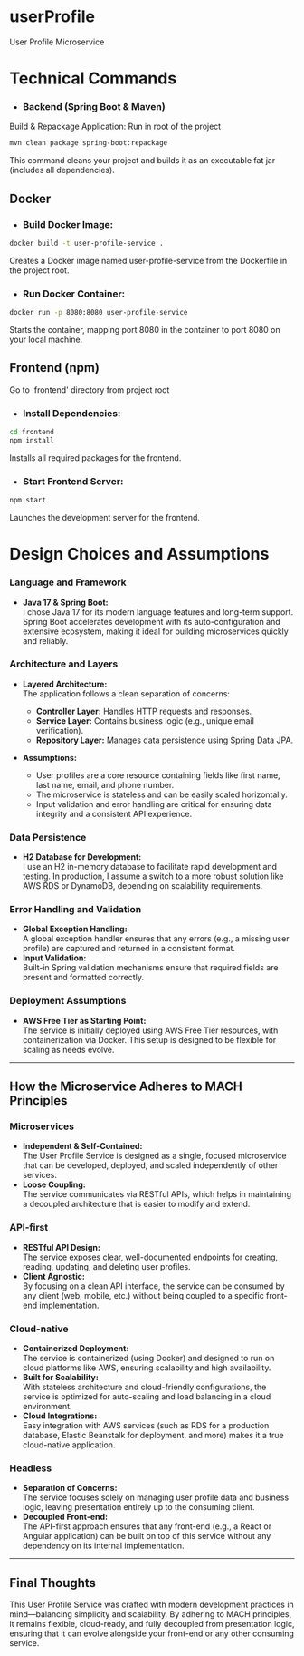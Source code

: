 # userProfile
User Profile Microservice

# Technical Commands
- ### Backend (Spring Boot & Maven)
Build & Repackage Application:
Run in root of the project
```bash
mvn clean package spring-boot:repackage
```
This command cleans your project and builds it as an executable fat jar (includes all dependencies).

## Docker
- ### Build Docker Image:

```bash
docker build -t user-profile-service .
```
Creates a Docker image named user-profile-service from the Dockerfile in the project root.

- ### Run Docker Container:

```bash
docker run -p 8080:8080 user-profile-service
```
Starts the container, mapping port 8080 in the container to port 8080 on your local machine.

## Frontend (npm)
Go to 'frontend' directory from project root

- ### Install Dependencies:

```bash
cd frontend
npm install
```
Installs all required packages for the frontend.

- ### Start Frontend Server:
```bash
npm start
```
Launches the development server for the frontend.

# Design Choices and Assumptions

### Language and Framework
- **Java 17 & Spring Boot:**  
  I chose Java 17 for its modern language features and long-term support. Spring Boot accelerates development with its auto-configuration and extensive ecosystem, making it ideal for building microservices quickly and reliably.

### Architecture and Layers
- **Layered Architecture:**  
  The application follows a clean separation of concerns:
  - **Controller Layer:** Handles HTTP requests and responses.
  - **Service Layer:** Contains business logic (e.g., unique email verification).
  - **Repository Layer:** Manages data persistence using Spring Data JPA.
  
- **Assumptions:**
  - User profiles are a core resource containing fields like first name, last name, email, and phone number.
  - The microservice is stateless and can be easily scaled horizontally.
  - Input validation and error handling are critical for ensuring data integrity and a consistent API experience.

### Data Persistence
- **H2 Database for Development:**  
  I use an H2 in-memory database to facilitate rapid development and testing. In production, I assume a switch to a more robust solution like AWS RDS or DynamoDB, depending on scalability requirements.

### Error Handling and Validation
- **Global Exception Handling:**  
  A global exception handler ensures that any errors (e.g., a missing user profile) are captured and returned in a consistent format.
- **Input Validation:**  
  Built-in Spring validation mechanisms ensure that required fields are present and formatted correctly.

### Deployment Assumptions
- **AWS Free Tier as Starting Point:**  
  The service is initially deployed using AWS Free Tier resources, with containerization via Docker. This setup is designed to be flexible for scaling as needs evolve.

---

## How the Microservice Adheres to MACH Principles

### Microservices
- **Independent & Self-Contained:**  
  The User Profile Service is designed as a single, focused microservice that can be developed, deployed, and scaled independently of other services.
- **Loose Coupling:**  
  The service communicates via RESTful APIs, which helps in maintaining a decoupled architecture that is easier to modify and extend.

### API-first
- **RESTful API Design:**  
  The service exposes clear, well-documented endpoints for creating, reading, updating, and deleting user profiles.
- **Client Agnostic:**  
  By focusing on a clean API interface, the service can be consumed by any client (web, mobile, etc.) without being coupled to a specific front-end implementation.

### Cloud-native
- **Containerized Deployment:**  
  The service is containerized (using Docker) and designed to run on cloud platforms like AWS, ensuring scalability and high availability.
- **Built for Scalability:**  
  With stateless architecture and cloud-friendly configurations, the service is optimized for auto-scaling and load balancing in a cloud environment.
- **Cloud Integrations:**  
  Easy integration with AWS services (such as RDS for a production database, Elastic Beanstalk for deployment, and more) makes it a true cloud-native application.

### Headless
- **Separation of Concerns:**  
  The service focuses solely on managing user profile data and business logic, leaving presentation entirely up to the consuming client.
- **Decoupled Front-end:**  
  The API-first approach ensures that any front-end (e.g., a React or Angular application) can be built on top of this service without any dependency on its internal implementation.

---

## Final Thoughts

This User Profile Service was crafted with modern development practices in mind—balancing simplicity and scalability. By adhering to MACH principles, it remains flexible, cloud-ready, and fully decoupled from presentation logic, ensuring that it can evolve alongside your front-end or any other consuming service.
